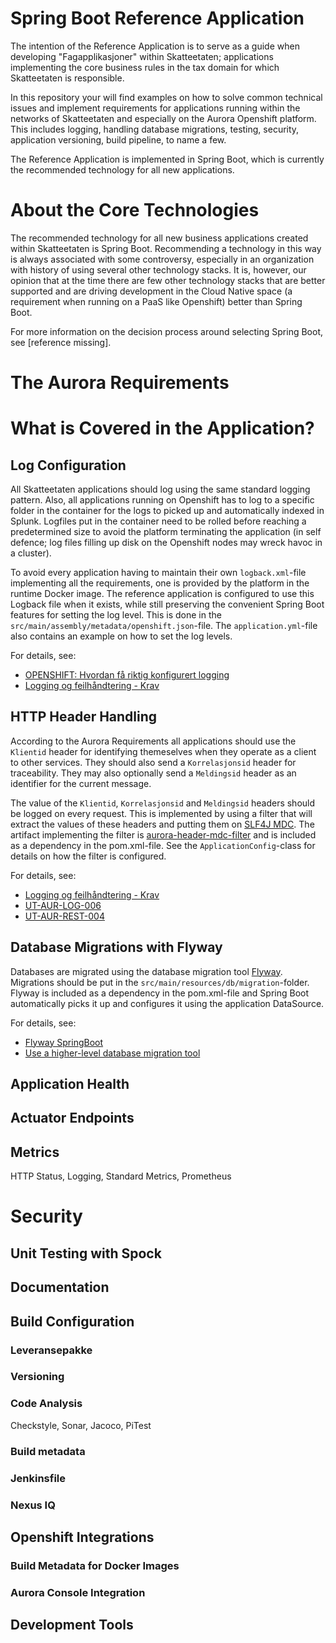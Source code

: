 # Spring Boot Reference Application

The intention of the Reference Application is to serve as a guide when developing "Fagapplikasjoner" within
Skatteetaten; applications implementing the core business rules in the tax domain for which Skatteetaten is responsible.

In this repository your will find examples on how to solve common technical issues and implement requirements for 
applications running within the networks of Skatteetaten and especially on the Aurora Openshift platform.
This includes logging, handling database migrations, testing, security, application versioning, build pipeline, to name 
a few.

The Reference Application is implemented in Spring Boot, which is currently the recommended technology for all new
applications.


# About the Core Technologies

The recommended technology for all new business applications created within Skatteetaten is Spring Boot. Recommending
a technology in this way is always associated with some controversy, especially in an organization with history of using
several other technology stacks. It is, however, our opinion that at the time there are few other technology stacks
that are better supported and are driving development in the Cloud Native space (a requirement when running on a PaaS
like Openshift) better than Spring Boot.

For more information on the decision process around selecting Spring Boot, see [reference missing].


# The Aurora Requirements



# What is Covered in the Application?

## Log Configuration

All Skatteetaten applications should log using the same standard logging pattern. Also, all applications running
on Openshift has to log to a specific folder in the container for the logs to picked up and automatically indexed in
Splunk. Logfiles put in the container need to be rolled before reaching a predetermined size to avoid the platform
terminating the application (in self defence; log files filling up disk on the Openshift nodes may wreck havoc in a 
cluster).

To avoid every application having to maintain their own ```logback.xml```-file implementing all the requirements, one
is provided by the platform in the runtime Docker image. The reference application is configured to use this Logback
file when it exists, while still preserving the convenient Spring Boot features for setting the log level. This is done
in the ```src/main/assembly/metadata/openshift.json```-file. The ```application.yml```-file also contains an example on
how to set the log levels.

For details, see:
* [OPENSHIFT: Hvordan få riktig konfigurert logging](https://aurora/wiki/pages/viewpage.action?pageId=121982307)
* [Logging og feilhåndtering - Krav](https://aurora/wiki/pages/viewpage.action?pageId=34578383)


## HTTP Header Handling

According to the Aurora Requirements all applications should use the ```Klientid``` header for identifying themeselves
when they operate as a client to other services. They should also send a ```Korrelasjonsid``` header for traceability.
They may also optionally send a ```Meldingsid``` header as an identifier for the current message.

The value of the ```Klientid```, ```Korrelasjonsid``` and ```Meldingsid``` headers should be logged on every request.
This is implemented by using a filter that will extract the values of these headers and putting them on 
[SLF4J MDC](http://www.slf4j.org/api/org/slf4j/MDC.html). The artifact implementing the filter is 
[aurora-header-mdc-filter](https://aurora/git/projects/AUF/repos/aurora-header-mdc-filter/browse) and is included
as a dependency in the pom.xml-file. See the ```ApplicationConfig```-class for details on how the filter is configured.

For details, see:
* [Logging og feilhåndtering - Krav](https://aurora/wiki/pages/viewpage.action?pageId=34578383)
* [UT-AUR-LOG-006](https://aurora/wiki/display/AURORA/UT-AUR-LOG-006)
* [UT-AUR-REST-004](https://aurora/wiki/display/AURORA/UT-AUR-REST-004)

 
## Database Migrations with Flyway

Databases are migrated using the database migration tool [Flyway](https://flywaydb.org/). Migrations should be put in
the ```src/main/resources/db/migration```-folder. Flyway is included as a dependency in the pom.xml-file and Spring
Boot automatically picks it up and configures it using the application DataSource.

For details, see:
* [Flyway SpringBoot](https://flywaydb.org/documentation/plugins/springboot)
* [Use a higher-level database migration tool](https://docs.spring.io/spring-boot/docs/current/reference/html/howto-database-initialization.html#howto-execute-flyway-database-migrations-on-startup)


## Application Health


## Actuator Endpoints


## Metrics
HTTP Status, Logging, Standard Metrics, Prometheus


# Security


## Unit Testing with Spock


## Documentation


## Build Configuration

### Leveransepakke

### Versioning

### Code Analysis
Checkstyle, Sonar, Jacoco, PiTest

### Build metadata

### Jenkinsfile

### Nexus IQ


## Openshift Integrations

### Build Metadata for Docker Images

### Aurora Console Integration


## Development Tools
